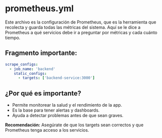 # prometheus.yml

Este archivo es la configuración de Prometheus, que es la herramienta que recolecta y guarda todas las métricas del sistema. Aquí se le dice a Prometheus a qué servicios debe ir a preguntar por métricas y cada cuánto tiempo.

## Fragmento importante:
```yaml
scrape_configs:
  - job_name: 'backend'
    static_configs:
      - targets: ['backend-service:3000']
```

## ¿Por qué es importante?
- Permite monitorear la salud y el rendimiento de la app.
- Es la base para tener alertas y dashboards.
- Ayuda a detectar problemas antes de que sean graves.

**Recomendación:**
Asegúrate de que los targets sean correctos y que Prometheus tenga acceso a los servicios. 